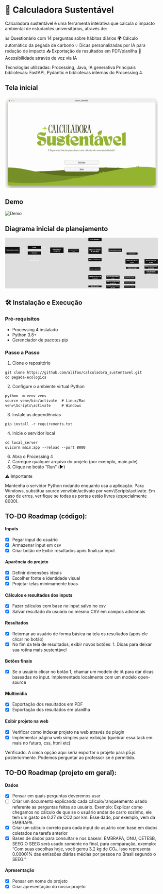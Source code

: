 # 🌱 Calculadora Sustentável

Calculadora sustentável é uma ferramenta interativa que calcula o impacto ambiental de estudantes universitários, através de:

📊 Questionário com 14 perguntas sobre hábitos diários
🌍 Cálculo automático da pegada de carbono
💡 Dicas personalizadas por IA para redução de impacto
📥 Exportação de resultados em PDF/planilha
🎤 Acessibilidade através de voz via IA

Tecnologias utilizadas: Processing, Java, IA generativa
Principais bibliotecas: FastAPI, Pydantic e bibliotecas internas do Processing 4.

## Tela inicial
![Tela inicial](inicial.png)

## Demo
![Demo](demo.gif)

## Diagrama inicial de planejamento
![Diagrama](diagram.png)

## 🛠 Instalação e Execução

### Pré-requisitos

- Processing 4 instalado
- Python 3.8+
- Gerenciador de pacotes pip

### Passo a Passo
1. Clone o repositório

```
git clone https://github.com/alifoo/calculadora_sustentavel.git
cd pegada-ecologica
```

2. Configure o ambiente virtual Python

```
python -m venv venv
source venv/bin/activate  # Linux/Mac
venv\Scripts\activate     # Windows
```

3. Instale as dependências

```
pip install -r requirements.txt
```

4. Inicie o servidor local

```
cd local_server
uvicorn main:app --reload --port 8000
```

6. Abra o Processing 4
7. Carregue qualquer arquivo do projeto (por exemplo, main.pde)
8. Clique no botão "Run" (▶️)

⚠️ Importante

Mantenha o servidor Python rodando enquanto usa a aplicação.
Para Windows, substitua source venv/bin/activate por venv\Scripts\activate.
Em caso de erros, verifique se todas as portas estão livres (especialmente 8000).


## TO-DO Roadmap (código):

#### Inputs
- [x] Pegar input do usuário
- [x] Armazenar input em csv
- [x] Criar botão de Exibir resultados após finalizar input

#### Aparência do projeto
- [x] Definir dimensões ideais
- [x] Escolher fonte e identidade visual
- [x] Projetar telas minimamente boas

#### Cálculos e resultados dos inputs
- [x] Fazer cálculos com base no input salvo no csv
- [x] Salvar resultado do usuário no mesmo CSV em campos adicionais

#### Resultados
- [x] Retornar ao usuário de forma básica na tela os resultados (após ele clicar no botão)
- [x] No fim da tela de resultados, exibir novos botões:
        1. Dicas para deixar sua rotina mais sustentável

#### Botões finais
- [x] Se o usuário clicar no botão 1, chamar um modelo de iA para dar dicas baseadas no input. Implementado localmente com um modelo open-source

#### Multimídia
- [x] Exportação dos resultados em PDF
- [x] Exportação dos resultados em planilha

#### Exibir projeto na web
- [x] Verificar como indexar projeto na web através de plugin
- [x] Implementar página web simples para exibição (quebrar essa task em mais no futuro, css, html etc)

Verificado. A única opção aqui seria exportar o projeto para p5.js posteriormente. Podemos perguntar ao professor se é permitido.

## TO-DO Roadmap (projeto em geral):

#### Dados
- [x] Pensar em quais perguntas deveremos usar
- [ ] Criar um documento explicando cada cálculo/ranqueamento usado referente as perguntas feitas ao usuário.
    Exemplo: Explicar como chegamos no cálculo de que se o usuário andar de carro sozinho, ele tem um gasto de 0.27 de CO2 por km. Esse dado, por exemplo, vem da EMBRAPA.
- [x] Criar um cálculo correto para cada input do usuário com base em dados coletados na tarefa anterior
- [x] Bases de dados para consultar e nos basear: EMBRAPA, ONU, CETESB, SEEG
    O SEEG será usado somente no final, para comparação, exemplo: “Com suas escolhas hoje, você gerou 3.2 kg de CO₂. Isso representa 0.00001% das emissões diárias médias por pessoa no Brasil segundo o SEEG.”

#### Apresentação
- [x] Pensar em nome do projeto
- [x] Criar apresentação do nosso projeto
